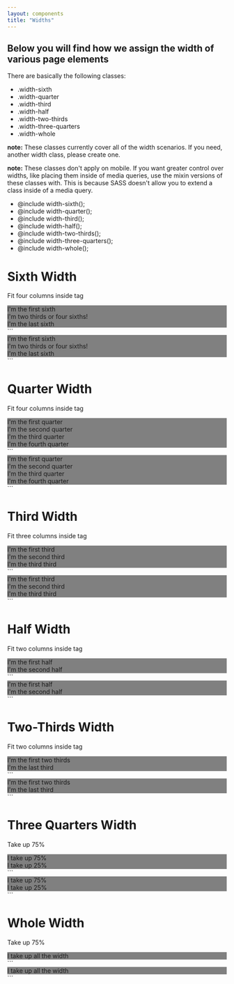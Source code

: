 ```yaml
---
layout: components
title: "Widths"
---
```


## Below you will find how we assign the width of various page elements
There are basically the following classes:
- .width-sixth
- .width-quarter
- .width-third
- .width-half
- .width-two-thirds
- .width-three-quarters
- .width-whole

**note:** These classes currently cover all of the width scenarios.  If you need,
another width class, please create one.

**note:** These classes don't apply on mobile.  If you want greater control over widths, like placing them inside of media queries, use the mixin versions of these classes with.  This is because SASS doesn't allow you to extend a class inside of a media query.
- @include width-sixth();
- @include width-quarter();
- @include width-third();
- @include width-half();
- @include width-two-thirds();
- @include width-three-quarters();
- @include width-whole();

<style>
[class*='width-'] {
  background-color: gray;
}
</style>

# Sixth Width
Fit four columns inside tag
<div>
  <div class="width-sixth">I'm the first sixth</div>
  <div class="width-two-thirds">I'm two thirds or four sixths!</div>
  <div class="width-sixth">I'm the last sixth</div>
</div>
```
<div>
  <div class="width-sixth">I'm the first sixth</div>
  <div class="width-two-thirds">I'm two thirds or four sixths!</div>
  <div class="width-sixth">I'm the last sixth</div>
</div>
```

# Quarter Width
Fit four columns inside tag
<div>
  <div class="width-quarter">I'm the first quarter</div>
  <div class="width-quarter">I'm the second quarter</div>
  <div class="width-quarter">I'm the third quarter</div>
  <div class="width-quarter">I'm the fourth quarter</div>
</div>
```
<div>
  <div class="width-quarter">I'm the first quarter</div>
  <div class="width-quarter">I'm the second quarter</div>
  <div class="width-quarter">I'm the third quarter</div>
  <div class="width-quarter">I'm the fourth quarter</div>
</div>
```


# Third Width
Fit three columns inside tag
<div>
  <div class="width-third">I'm the first third</div>
  <div class="width-third">I'm the second third</div>
  <div class="width-third">I'm the third third</div>
</div>
```
<div>
  <div class="width-third">I'm the first third</div>
  <div class="width-third">I'm the second third</div>
  <div class="width-third">I'm the third third</div>
</div>
```


# Half Width
Fit two columns inside tag
<div>
  <div class="width-half">I'm the first half</div>
  <div class="width-half">I'm the second half</div>
</div>
```
<div>
  <div class="width-half">I'm the first half</div>
  <div class="width-half">I'm the second half</div>
</div>
```

# Two-Thirds Width
Fit two columns inside tag
<div>
  <div class="width-two-thirds">I'm the first two thirds</div>
  <div class="width-third">I'm the last third</div>
</div>
```
<div>
  <div class="width-two-thirds">I'm the first two thirds</div>
  <div class="width-third">I'm the last third</div>
</div>
```

# Three Quarters Width
Take up 75%
<div>
  <div class="width-three-quarters">I take up 75%</div>
  <div class="width-quarter">I take up 25%</div>
</div>
```
<div>
  <div class="width-three-quarters">I take up 75%</div>
  <div class="width-quarter">I take up 25%</div>
</div>
```

# Whole Width
Take up 75%
<div>
  <div class="width-whole">I take up all the width</div>
</div>
```
<div>
  <div class="width-whole">I take up all the width</div>
</div>
```
